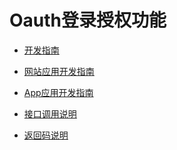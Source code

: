 # Oauth登录授权功能

* [开发指南](/guide/guide)

* [网站应用开发指南](/web/web)

* [App应用开发指南](/app/app)

* [接口调用说明](/api/api)

* [返回码说明](/code/code)

<!--* [腾讯视频指南](/tenVideo/tenVideo) -->

<!--* [奇遇接入指南](/qiyu/qiyu.md) -->


